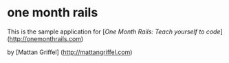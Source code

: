 # one month rails

This is the sample application for 
[*One Month Rails: Teach yourself to code*] (http://onemonthrails.com)

by [Mattan Griffel] (http://mattangriffel.com)